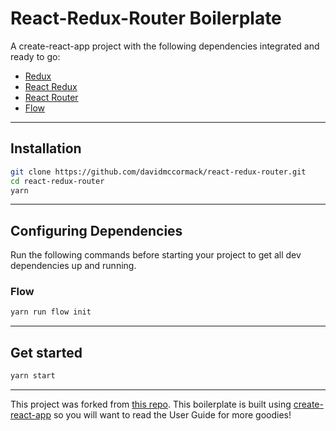 # React-Redux-Router Boilerplate

A create-react-app project with the following dependencies integrated and ready to go:
* [Redux](https://redux.js.org/)
* [React Redux](https://github.com/reduxjs/react-redux)
* [React Router](https://github.com/ReactTraining/react-router)
* [Flow](https://flow.org/)

---
## Installation

```bash
git clone https://github.com/davidmccormack/react-redux-router.git
cd react-redux-router
yarn
```
---
## Configuring Dependencies
Run the following commands before starting your project to get all dev dependencies up and running.

### Flow
```bash
yarn run flow init
```

---
## Get started

```bash
yarn start
```

---
This project was forked from [this repo](https://github.com/davidmccormack/react-redux-router.git).
This boilerplate is built using [create-react-app](https://github.com/facebook/create-react-app) so you will want to read the User Guide for more goodies!
